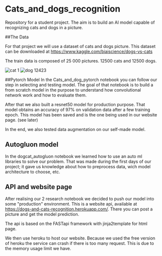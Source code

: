 # Cats_and_dogs_recognition
Repository for a student project. The aim is to build an AI model capable of recognizing cats and dogs in a picture.


##The Data

For that project we will use a dataset of cats and dogs picture. This dataset can be downloaded at https://www.kaggle.com/biaiscience/dogs-vs-cats

The train data is composed of 25 000 pictures. 12500 cats and 12500 dogs.

![cat 1](https://user-images.githubusercontent.com/65913620/142731548-ac6e409e-f3e5-499f-b988-19bc80e495f3.jpg)
![dog 12423](https://user-images.githubusercontent.com/65913620/142731554-5cb37c89-8a32-4df3-a15a-4f1038928ea2.jpg)

##Pytorch Model
In the Cats_and_dog_pytorch notebook you can follow our step in selecting and testing model. The goal of that notebook is to build a from scratch model in the purpose to understand how convolutional network work and how to evaluate them.

After that we also built a resnet50 model for production purpose. That model obtains an accuracy of 97% on validation data after a few training epoch. This model has been saved and is the one being used in our website page. (see later)

In the end, we also tested data augmentation on our self-made model.

## Autogluon model
In the dogcat_autogluon notebook we learned how to use an auto ml libraries to solve our problem. That was made during the first days of our project; it gave us knowledge about how to preprocess data, wich model architecture to choose, etc.

## API and website page
After realising our 2 research notebook we decided to push our model into some "production" environment. This is a website api, available at https://dogs-and-cats-recognition.herokuapp.com/. There you can post a picture and get the model prediction.

The api is based on the FASTapi framework with jinja2template for html page.

We then use heroku to host our website. Because we used the free version of heroku the service can crash if there is too many request. This is due to the memory usage limit we have.
